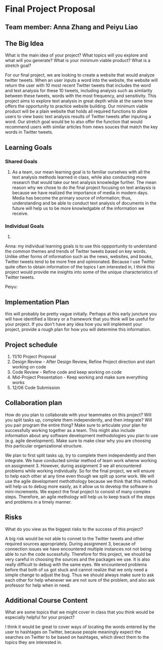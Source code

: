 # Final Project Proposal

## Team member: Anna Zhang and Peiyu Liao

## The Big Idea 
What is the main idea of your project? What topics will you explore and what will you generate? What is your minimum viable product? What is a stretch goal?

For our final project, we are looking to create a website that would analyze twitter tweets. When an user inputs a word into the website, the website will return the user with 10 most recent Twitter tweets that includes the word and text analysis for these 10 tweets, including analysis such as similarity between these tweets, words with the most frequency, and sensitivity. This project aims to explore text analysis in great depth while at the same time offers the opportunity to practice website building. Our minimum viable product will be a plain website that holds all required functions to allow users to view basic text analysis results of Twitter tweets after inputing a word. Our stretch goal would be to also offer the function that would recommend users with similar articles from news souces that match the key words in Twitter tweets.

## Learning Goals
### Shared Goals
1. As a team, our mean learning goal is to familiar ourselves with all the text analysis methods learned in class, while also conducting more research that would take our text analysis knowledge further. The mean reason why we chose to do the final project focusing on text anlaysis is because we have realized the importance of media in modern days. Media has become the primary source of information; thus, understanding and be able to conduct text analysis of documents in the future will help us to be more knowledgable of the information we receive.

### Individual Goals
1. 
Anna: my individual learning goals is to use this oppportunity to understand the common themes and trends of Twitter tweets based on key words. Unlike other forms of information such as the news, websites, and books, Twitter tweets tend to be more free and opinionated. Because I use Twitter quite often to obtain information of the topics I am interested in, I think this project would provide me insights into some of the unique characteristics of Twitter tweets.

Peiyu:

## Implementation Plan
this will probably be pretty vague initially. Perhaps at this early juncture you will have identified a library or a framework that you think will be useful for your project. If you don't have any idea how you will implement your project, provide a rough plan for how you will determine this information.

## Project schedule 

1. 11/10 Project Proposal
2. Design Review - After Design Review, Refine Project direction and start working on code
3. Code Review - Refine code and keep working on code
4. Mid-Project Presentation - Keep working and make sure everything works
5. 12/06 Code Submission

## Collaboration plan
How do you plan to collaborate with your teammates on this project? Will you split tasks up, complete them independently, and then integrate? Will you pair program the entire thing? Make sure to articulate your plan for successfully working together as a team. This might also include information about any software development methodologies you plan to use (e.g. agile development). Make sure to make clear why you are choosing this particular organizational structure.

We plan to first split tasks up, try to complete them independently and then integrate. We have conducted similar method of team work whenw working on assignment 3. However, during assignment 3 we all encountered problems while working individually. So for the final project, we will ensure to help each other at any time even though we split up some work. We will use the agile development methothology because we think that this method will help us to debug more easily, as it allow us to develop the software in mini-increments. We expect the final project to consist of many complex steps. Therefore, an agile methology will help us to keep track of the steps and problems in a timely manner. 

## Risks
What do you view as the biggest risks to the success of this project?

A big risk would be not able to connet to the Twitter tweets and other required sources appropriately. During assignment 3, because of connection issues we have encountered multiple instances not not being able to run the code sucessfully. Therefore for this project, we should be very careful in choosing the sources and the packages we use. It is also really difficult to debug with the same eyes. We encountered problems before that both of us got stuck and cannot realize that we only need a simple change to adjust the bug. Thus we should always make sure to ask each other for help whenever we are not sure of the problem, and also ask professor for help when in need. 

## Additional Course Content
What are some topics that we might cover in class that you think would be especially helpful for your project?

I think it would be great to cover ways of locating the words entered by the user to hashtages on Twitter, because people meaningly expect the searches on Twitter to be based on hashtages, which direct them to the topics they are interested in.


